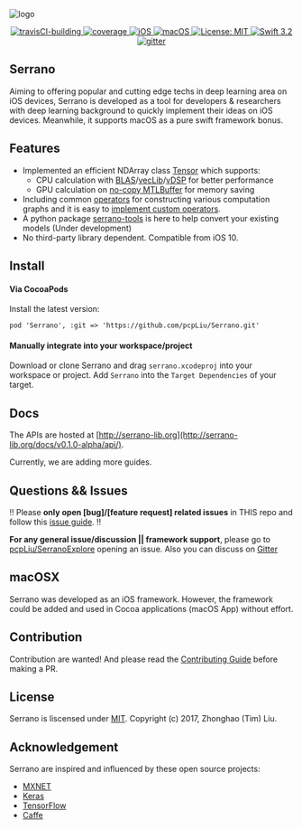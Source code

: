 ![logo](https://github.com/pcpLiu/Serrano/blob/master/logo.png)

<p align="center">
	<a href="https://travis-ci.com/pcpLiu/serrano/">
        <img src="https://travis-ci.org/pcpLiu/Serrano.svg?branch=master" alt="travisCI-building">
  </a>
  <a href="https://codecov.io/gh/pcpLiu/serrano">
        <img src="https://codecov.io/gh/pcpLiu/serrano/branch/master/graph/badge.svg?token=4YATtfzXIv" alt="coverage">
  </a>
  <a href="https://github.com/pcpLiu/serrano">
        <img src="https://img.shields.io/badge/iOS-10.0%2B-blue.svg" alt="iOS">
  </a>
  <a href="https://github.com/pcpLiu/serrano">
        <img src="https://img.shields.io/badge/macOS-10.11%2B-lightgrey.svg" alt="macOS">
  </a>
  <a href="https://opensource.org/licenses/MIT">
        <img src="https://img.shields.io/badge/License-MIT-green.svg" alt="License: MIT">
  </a>
  <a href="https://swift.org">
        <img src="https://img.shields.io/badge/swift-3.2-09bf61.svg" alt="Swift 3.2">
  </a>
  <a href="https://gitter.im/serranoiOS">
        <img src="https://badges.gitter.im/pcpLiu/serranoiOS.svg" alt="gitter">
  </a>
</p>

## Serrano 
Aiming to offering popular and cutting edge techs in deep learning area on iOS devices, Serrano is developed as a tool for developers & researchers with deep learning background to quickly implement their ideas on iOS devices. Meanwhile, it supports macOS as a pure swift framework bonus. 

## Features
- Implemented an efficient NDArray class [Tensor](http://serrano-lib.org/docs/v0.1.0-alpha/api/Classes/Tensor.html) which supports:
  - CPU calculation with [BLAS](https://developer.apple.com/documentation/accelerate/blas)/[vecLib](https://developer.apple.com/documentation/accelerate/veclib)/[vDSP](https://developer.apple.com/documentation/accelerate/vdsp) for better performance 
  - GPU calculation on [no-copy MTLBuffer](https://developer.apple.com/documentation/metal/mtldevice/1433382-makebuffer) for memory saving
- Including common [operators](http://serrano-lib.org/docs/v0.1.0-alpha/api/Classes.html) for constructing various computation graphs and it is easy to [implement custom operators]().
- A python package [serrano-tools](https://github.com/pcpLiu/serrano-tools) is here to help convert your existing models (Under development)
- No third-party library dependent. Compatible from iOS 10.

## Install

#### Via CocoaPods
Install the latest version:
```
pod 'Serrano', :git => 'https://github.com/pcpLiu/Serrano.git'
```


#### Manually integrate into your workspace/project

Download or clone Serrano and drag `serrano.xcodeproj` into your workspace or project.
Add `Serrano` into the `Target Dependencies` of your target.


## Docs
The APIs are hosted at [http://serrano-lib.org](http://serrano-lib.org/docs/v0.1.0-alpha/api/).

Currently, we are adding more guides.

## Questions && Issues
 :bangbang: Please __only open [bug]/[feature request] related issues__ in THIS repo and follow this [issue guide](). :bangbang: 

__For any general issue/discussion || framework support__, please go to [pcpLiu/SerranoExplore](https://github.com/pcpLiu/SerranoExplore) opening an issue. Also you can discuss on [Gitter](https://gitter.im/SerranoFramework/Lobby)


## macOSX
Serrano was developed as an iOS framework. However, the framework could be added and used in Cocoa applications (macOS App) without effort. 

## Contribution
Contribution are wanted! And please read the [Contributing Guide]() before making a PR.

## License
Serrano is liscensed under [MIT](https://github.com/pcpLiu/serrano/blob/master/LICENSE). Copyright (c) 2017, Zhonghao (Tim) Liu.


## Acknowledgement
Serrano are inspired and influenced by these open source projects:

- [MXNET](https://github.com/apache/incubator-mxnet)
- [Keras](https://github.com/fchollet/keras)
- [TensorFlow](https://www.tensorflow.org/)
- [Caffe](https://github.com/BVLC/caffe)
